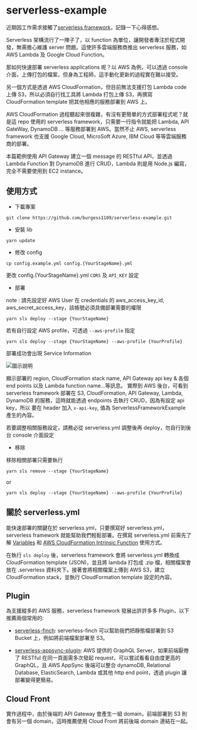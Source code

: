 # serverless-example
近期因工作需求接觸了[serverless framework](https://serverless.com/framework/)，記錄一下心得感想。

Serverless 架構流行了一陣子了，以 function 為單位，讓開發者專注於程式開發，無需擔心維護 server 問題。這使許多雲端服務商推出 serverless 服務，如 AWS Lambda 及 Google Cloud Function。

那如何快速部署 serverless applications 呢？以 AWS 為例，可以透過 console 介面，上傳打包的檔案，但身為工程師，這手動化更新的過程實在難以接受。

另一個方式是透過 AWS CloudFormation，但目前無法支援打包 Lambda code 上傳 S3，所以必須自行找工具將 Lambda 打包上傳 S3，再撰寫 CloudFormation template 把其他相應的服務部署到 AWS 上。

AWS CloudFormation 過程聽起來很複雜，有沒有更簡單的方式部署程式呢？就是這 repo 使用的 serverless framework，只需要一行指令就能把 Lambda, API GateWay, DynamoDB‎ ... 等服務部署到 AWS。當然不止 AWS, serverless framework 也支援 Google Cloud, MicroSoft Azure, IBM Cloud 等等雲端服務商的部署。

本篇範例使用 API Gateway 建立一個 message 的 RESTful API，並透過 Lambda Function 對 DynamoDB‎ 進行 CRUD，Lambda 則是用 Node.js 編寫，完全不需要使用到 EC2 instance。

## 使用方式

- 下載專案
```
git clone https://github.com/burgess1109/serverless-example.git
```

- 安裝 lib
```
yarn update
```

- 修改 config
```
cp config.example.yml config.{YourStageName}.yml
```

更改 config.{YourStageName}.yml `CORS` 及 `API_KEY` 設定


- 部署

note : 請先設定好 AWS User 在 credentials 的 aws_access_key_id, aws_secret_access_key，該帳號必須具備部署需要的權限

```
yarn sls deploy --stage {YourStageName}
```

若有自行設定 AWS profile，可透過 `--aws-profile` 指定
```
yarn sls deploy --stage {YourStageName} --aws-profile {YourProfile}
```

部署成功會出現 Service Information


![圖示說明](https://github.com/burgess1109/serverless-example/blob/master/example.png) 

顯示部署的 region, CloudFormation stack name, API Gateway api key & 各個 end points 以及 Lambda function name...等訊息。
實際到 AWS 後台，可看到 serverless framework 部署在 S3, CloudFormation, API Gateway, Lambda, DynamoDB‎ 的服務，這時就能透過 endpoints 去執行 CRUD，因為有設定 api key，所以 要在 header 加入 `x-api-key`, 值為 ServerlessFrameworkExample 產生的內容。


若要調整相關服務設定，請務必從 serverless.yml 調整後再 deploy，勿自行到後台 console 介面設定

- 移除

移除相關部署只需要執行

```
yarn sls remove --stage {YourStageName}
```
or

```
yarn sls deploy --stage {YourStageName} --aws-profile {YourProfile}
```

## 關於 serverless.yml

能快速部署的關鍵在於 serverless.yml，只要撰寫好 serverless.yml，serverless framework 就能幫助我們輕鬆部署。在撰寫 serverless.yml 前需先了解 [Variables](https://serverless.com/framework/docs/providers/aws/guide/variables) 和 [AWS CloudFormation Intrinsic Function](https://docs.aws.amazon.com/en_us/AWSCloudFormation/latest/UserGuide/intrinsic-function-reference.html) 使用方式。

在執行 `sls deploy` 後，serverless framework 會將 serverless.yml 轉換成 CloudFormation template (JSON)，並且將 lambda 打包成 .zip 檔，相關檔案會放在 .serverless 資料夾下。接著會將相關檔案上傳到 AWS S3，建立 CloudFormation stack，並執行 CloudFormation template 設定的內容。

## Plugin

為支援縱多的 AWS 服務，serverless framework 發展出許許多多 Plugin，以下推薦兩個常用的:

- [serverless-finch](https://github.com/fernando-mc/serverless-finch): serverless-finch 可以幫助我們把靜態檔部署到 S3 Bucket 上，例如將前端檔案部署至 S3。

- [serverless-appsync-plugin](https://github.com/sid88in/serverless-appsync-plugin): AWS 提供的 GraphQL Server，如果前端厭倦了 RESTful 在同一頁面需多次發起 request，可以嘗試看看自由度更高的 GraphQL，且 AWS AppSync 後端可以整合 dynamoDB, Relational Database, ElasticSearch, Lambda 或其他 http end point，透過 plugin 讓部署變得更簡易。

## Cloud Front

實作過程中，由於後端的 API Gateway 會產生一組 domain，前端部署到 S3 則會有另一個 domain，這時推薦使用 Cloud Front 將前後端 domain 連結在一起。
